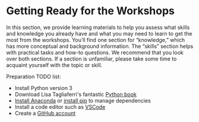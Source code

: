 Getting Ready for the Workshops
=======================

In this section, we provide learning materials to help you assess what skills and knowledge you already have and what you may need to learn to get the most from the workshops. You’ll find one section for “knowledge,” which has more conceptual and background information. The “skills” section helps with practical tasks and how-to questions. We recommend that you look over both sections. If a section is unfamiliar, please take some time to acquaint yourself with the topic or skill.    

Preparation TODO list:  

- Install Python version 3
- Download Lisa Tagliaferri's fantastic [Python book](https://www.digitalocean.com/community/books/digitalocean-ebook-how-to-code-in-python)
- [Install Anaconda](https://docs.anaconda.com/anaconda/install/) or [install pip](https://pip.pypa.io/en/stable/installing/) to manage dependencies
- Install a code editor such as [VSCode](https://code.visualstudio.com/)
- Create a [GitHub account](https://github.com/)

